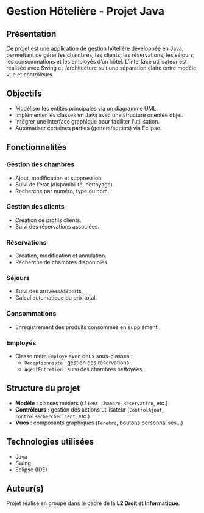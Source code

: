 # Gestion Hôtelière - Projet Java

## Présentation

Ce projet est une application de gestion hôtelière développée en Java, permettant de gérer les chambres, les clients, les réservations, les séjours, les consommations et les employés d’un hôtel. L’interface utilisateur est réalisée avec Swing et l’architecture suit une séparation claire entre modèle, vue et contrôleurs.

## Objectifs

- Modéliser les entités principales via un diagramme UML.
- Implémenter les classes en Java avec une structure orientée objet.
- Intégrer une interface graphique pour faciliter l’utilisation.
- Automatiser certaines parties (getters/setters) via Eclipse.

## Fonctionnalités

### Gestion des chambres
- Ajout, modification et suppression.
- Suivi de l’état (disponibilité, nettoyage).
- Recherche par numéro, type ou nom.

### Gestion des clients
- Création de profils clients.
- Suivi des réservations associées.

### Réservations
- Création, modification et annulation.
- Recherche de chambres disponibles.

### Séjours
- Suivi des arrivées/départs.
- Calcul automatique du prix total.

### Consommations
- Enregistrement des produits consommés en supplément.

### Employés
- Classe mère `Employe` avec deux sous-classes :
  - `Receptionniste` : gestion des réservations.
  - `AgentEntretien` : suivi des chambres nettoyées.

## Structure du projet

- **Modèle** : classes métiers (`Client`, `Chambre`, `Reservation`, etc.)
- **Contrôleurs** : gestion des actions utilisateur (`ControlAjout`, `ControlRechercheClient`, etc.)
- **Vues** : composants graphiques (`Fenetre`, boutons personnalisés...)

## Technologies utilisées

- Java
- Swing
- Eclipse (IDE)

## Auteur(s)
Projet réalisé en groupe dans le cadre de la **L2 Droit et Informatique**.
